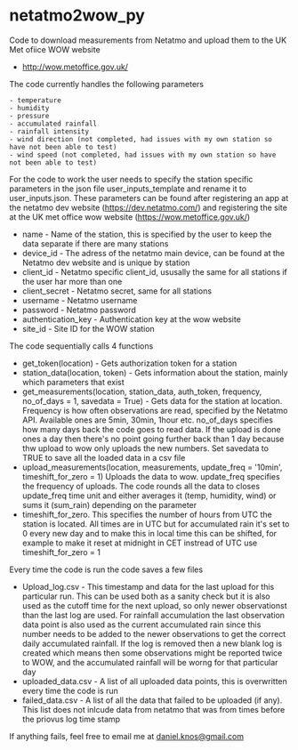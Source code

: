 # netatmo2wow_py

Code to download measurements from Netatmo and upload them to the UK Met ofiice WOW website
- http://wow.metoffice.gov.uk/

The code currently handles the following parameters

    - temperature
    - humidity
    - pressure
    - accumulated rainfall
    - rainfall intensity
    - wind direction (not completed, had issues with my own station so have not been able to test)
    - wind speed (not completed, had issues with my own station so have not been able to test)


For the code to work the user needs to specify the station specific parameters in the json file user_inputs_template and rename it to user_inputs.json. These parameters can be found after registering an app at the netatmo dev website (https://dev.netatmo.com/) and registering the site at the UK met office wow website (https://wow.metoffice.gov.uk/)

- name - Name of the station, this is specified by the user to keep the data separate if there are many stations
- device_id - The adress of the netatmo main device, can be found at the Netatmo dev website and is unique by station
- client_id - Netatmo specific client_id, ususally the same for all stations if the user har more than one
- client_secret - Netatmo secret, same for all stations
- username - Netatmo username
- password - Netatmo password
- authentication_key - Authentication key at the wow website
- site_id - Site ID for the WOW station

	
The code sequentially calls 4 functions
- get_token(location) - Gets authorization token for a station
- station_data(location, token) - Gets information about the station, mainly which parameters that exist
- get_measurements(location, station_data, auth_token, frequency, no_of_days = 1, savedata = True) - Gets data for the station at location. Frequency is how often observations are read, specified by the Netatmo API. Available ones are 5min, 30min, 1hour etc.
no_of_days specifies how many days back the code goes to read data. If the upload is done ones a day then there's no point going further back than 1 day because thw upload to wow only uploads the new numbers. Set savedata to TRUE to save all the loaded data in a csv file
- upload_measurements(location, measurements, update_freq = '10min', timeshift_for_zero = 1)
Uploads the data to wow. update_freq specifies the frequency of uploads. The code rounds all the data to closes update_freq time unit and either averages it (temp, humidity, wind) or sums it (sum_rain) depending on the parameter	
- timeshift_for_zero. This specifies the number of hours from UTC the station is located. All times are in UTC but for accumulated rain it's set to 0 every new day and to make this in local time this can be shifted, for example to make it reset at midnight in CET instread of UTC use timeshift_for_zero = 1

Every time the code is run the code saves a few files
- Upload_log.csv - This timestamp and data for the last upload for this particular run. This can be used both as a sanity check but it is also used as the cutoff time for the next upload, so only newer observationst
than the last log are used. For rainfall accumulation the last observation data point is also used as the current accumulated rain since this number needs to be added to the newer observations to get the correct daily accumulated rainfall. 
If the log is removed then a new blank log is created which means then some observations might be reported twice to WOW, and the accumulated rainfall will be worng for that particular day
- uploaded_data.csv - A list of all uploaded data points, this is overwritten every time the code is run
- failed_data.csv - A list of all the data that failed to be uploaded (if any). This list does not inlcude data from netatmo that was from times before the priovus log time stamp

If anything fails, feel free to email me at daniel.knos@gmail.com